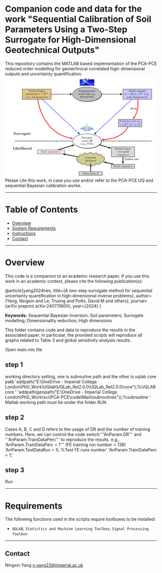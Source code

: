# Companion code and data for the work "Sequential Calibration of Soil Parameters Using a Two-Step Surrogate for High-Dimensional Geotechnical Outputs"

  This repository contains the MATLAB based implementation of the PCA-PCE reduced order modelling for geotechnical correlated high-dimensional outputs and uncertainty quantification. 
  ![alt text](image.png)
  Please cite this work, in case you use and/or refer to the PCA-PCE UQ and sequential Bayesian calibration worke.

--------------------
# Table of Contents
<!-- TOC depthFrom:2 depthTo:4 withLinks:1 updateOnSave:1 orderedList:0 -->
- [Overview](#Overview)
- [System Requirements](#Requirements)
- [Instructions](#Instructions)
- [Contact](#Contact)
<!-- /TOC -->
---------------------
# Overview <a name="Overview"></a>
This code is a companion to an academic research paper. If you use this work in an academic context, please cite the following publication(s):

  @article{yang2024two,
    title={A two-step surrogate method for sequential uncertainty quantification in high-dimensional inverse problems},
    author={Yang, Ningxin and Le, Truong and Potts, David M and others},
    journal={arXiv preprint arXiv:2407.11600},
    year={2024}
  }

**Keywords:** Sequential Bayesian inversion; Soil parameters; Surrogate modelling; Dimensionality reduction; High dimensions

This folder contains code and data to reproduce the results in the associated paper. In particular, the provided scripts will reproduce all graphs related to Table 3 and global sensitivity analysis results.

Open main.mlx file
## step 1
working directory setting, one is subroutine path and the other is uqlab core patb
  'addpath("E:\OneDrive - Imperial College London\PhD_Work\UQlab\UQLab_Rel2.0.0\UQLab_Rel2.0.0\core");%UQLAB core '
  'addpath(genpath("E:\OneDrive - Imperial College London\PhD_Work\sci\PCA-PCE\code\Main\subroutines"));%subroutine '
  Matlab working path must be under the folder RUN

## step 2
Cases A, B, C and D refers to the usage of DR and the number of training numbers.
Here, we can control the code switch:'''AnParam.DR''' and '''AnParam.TrainDataPerc''' to reproduce the results.
e.g., 'AnParam.TrainDataPerc = 1''' (FE training run number = 138)
  'AnParam.TestDataRun = 5; %Test FE runs number'
  'AnParam.TrainDataPerc = 1;'

## step 3
Run

---------------------
# Requirements <a name="Requirements"></a>
The following functions used in the scripts require toolboxes to be installed:
- `UQLAB`, `Statistics and Machine Learning Toolbox`, `Signal Processing Toolbox`



---------------------
## Contact <a name="Contact"></a>
Ningxin Yang
n.yang23@imperial.ac.uk